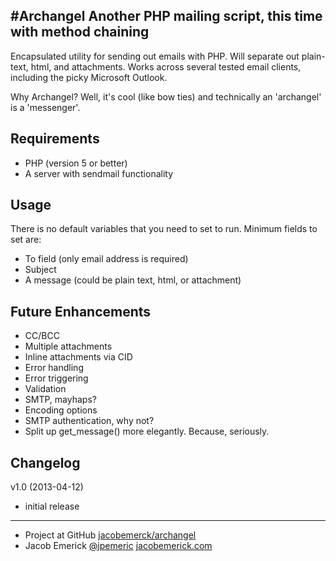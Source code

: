 #Archangel
Another PHP mailing script, this time with method chaining
----------------------------------------------------------
Encapsulated utility for sending out emails with PHP. Will separate out plain-text, html, and attachments. Works across several tested email clients, including the picky Microsoft Outlook.

Why Archangel? Well, it's cool (like bow ties) and technically an 'archangel' is a 'messenger'.


Requirements
------------------
- PHP (version 5 or better)
- A server with sendmail functionality


Usage
------------------
There is no default variables that you need to set to run.
Minimum fields to set are:
 - To field (only email address is required)
 - Subject
 - A message (could be plain text, html, or attachment)


Future Enhancements
------------------
 - CC/BCC
 - Multiple attachments
 - Inline attachments via CID
 - Error handling
 - Error triggering
 - Validation
 - SMTP, mayhaps?
 - Encoding options
 - SMTP authentication, why not?
 - Split up get_message() more elegantly. Because, seriously.


Changelog
------------------
v1.0 (2013-04-12)
 - initial release


------------------
 - Project at GitHub [jacobemerck/archangel](https://github.com/jacobemerick/archangel)
 - Jacob Emerick [@jpemeric](http://twitter.com/jpemeric) [jacobemerick.com](http://home.jacobemerick.com/)